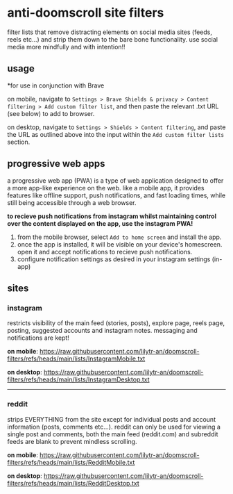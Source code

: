 # anti-doomscroll site filters

filter lists that remove distracting elements on social media sites (feeds, reels etc...) and strip them down to the bare bone functionality. use social media more mindfully and with intention!!

## usage

\*for use in conjunction with Brave

on mobile, navigate to
`Settings > Brave Shields & privacy > Content filtering > Add custom filter list`, and then paste the relevant .txt URL (see below) to add to browser.

on desktop, navigate to `Settings > Shields > Content filtering`, and paste the URL as outlined above into the input within the `Add custom filter lists` section.

## progressive web apps

a progressive web app (PWA) is a type of web application designed to offer a more app-like experience on the web. like a mobile app, it provides features like offline support, push notifications, and fast loading times, while still being accessible through a web browser.

**to recieve push notifications from instagram whilst maintaining control over the content displayed on the app, use the instagram PWA!**

1. from the mobile browser, select `Add to home screen` and install the app.
2. once the app is installed, it will be visible on your device's homescreen. open it and accept notifications to recieve push notifications.
3. configure notification settings as desired in your instagram settings (in-app)

## sites

### instagram

restricts visibility of the main feed (stories, posts), explore page, reels page, posting, suggested accounts and instagram notes. messaging and notifications are kept!

**on mobile**: https://raw.githubusercontent.com/lilytr-an/doomscroll-filters/refs/heads/main/lists/InstagramMobile.txt

**on desktop**: https://raw.githubusercontent.com/lilytr-an/doomscroll-filters/refs/heads/main/lists/InstagramDesktop.txt

---

### reddit

strips EVERYTHING from the site except for individual posts and account information (posts, comments etc...). reddit can only be used for viewing a single post and comments, both the main feed (reddit.com) and subreddit feeds are blank to prevent mindless scrolling.

**on mobile**: https://raw.githubusercontent.com/lilytr-an/doomscroll-filters/refs/heads/main/lists/RedditMobile.txt

**on desktop**: https://raw.githubusercontent.com/lilytr-an/doomscroll-filters/refs/heads/main/lists/RedditDesktop.txt
